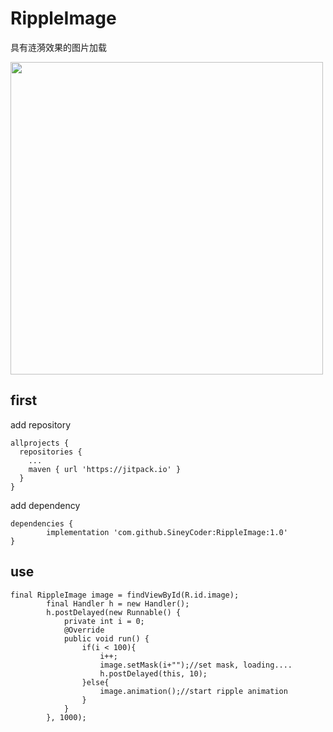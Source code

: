 # RippleImage
具有涟漪效果的图片加载


<img width="500" src="https://img-blog.csdnimg.cn/20190221132058183.gif"/>

## first

add repository
```
allprojects {
  repositories {
    ...
    maven { url 'https://jitpack.io' }
  }
}
```

add dependency
```
dependencies {
        implementation 'com.github.SineyCoder:RippleImage:1.0'
}
```

## use
```
final RippleImage image = findViewById(R.id.image);
        final Handler h = new Handler();
        h.postDelayed(new Runnable() {
            private int i = 0;
            @Override
            public void run() {
                if(i < 100){
                    i++;
                    image.setMask(i+"");//set mask, loading....
                    h.postDelayed(this, 10);
                }else{
                    image.animation();//start ripple animation
                }
            }
        }, 1000);
```


